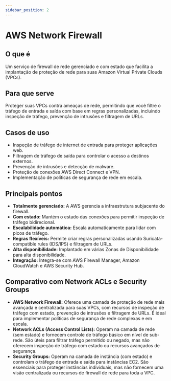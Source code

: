 ```yaml
---
sidebar_position: 2
---
```


# AWS Network Firewall

## O que é
Um serviço de firewall de rede gerenciado e com estado que facilita a implantação de proteção de rede para suas Amazon Virtual Private Clouds (VPCs).

## Para que serve
Proteger suas VPCs contra ameaças de rede, permitindo que você filtre o tráfego de entrada e saída com base em regras personalizadas, incluindo inspeção de tráfego, prevenção de intrusões e filtragem de URLs.

## Casos de uso
- Inspeção de tráfego de internet de entrada para proteger aplicações web.
- Filtragem de tráfego de saída para controlar o acesso a destinos externos.
- Prevenção de intrusões e detecção de malware.
- Proteção de conexões AWS Direct Connect e VPN.
- Implementação de políticas de segurança de rede em escala.

## Principais pontos
- **Totalmente gerenciado:** A AWS gerencia a infraestrutura subjacente do firewall.
- **Com estado:** Mantém o estado das conexões para permitir inspeção de tráfego bidirecional.
- **Escalabilidade automática:** Escala automaticamente para lidar com picos de tráfego.
- **Regras flexíveis:** Permite criar regras personalizadas usando Suricata-compatible rules (IDS/IPS) e filtragem de URLs.
- **Alta disponibilidade:** Implantado em várias Zonas de Disponibilidade para alta disponibilidade.
- **Integração:** Integra-se com AWS Firewall Manager, Amazon CloudWatch e AWS Security Hub.

## Comparativo com Network ACLs e Security Groups
- **AWS Network Firewall:** Oferece uma camada de proteção de rede mais avançada e centralizada para suas VPCs, com recursos de inspeção de tráfego com estado, prevenção de intrusões e filtragem de URLs. É ideal para implementar políticas de segurança de rede complexas e em escala.
- **Network ACLs (Access Control Lists):** Operam na camada de rede (sem estado) e fornecem controle de tráfego básico em nível de sub-rede. São úteis para filtrar tráfego permitido ou negado, mas não oferecem inspeção de tráfego com estado ou recursos avançados de segurança.
- **Security Groups:** Operam na camada de instância (com estado) e controlam o tráfego de entrada e saída para instâncias EC2. São essenciais para proteger instâncias individuais, mas não fornecem uma visão centralizada ou recursos de firewall de rede para toda a VPC. 